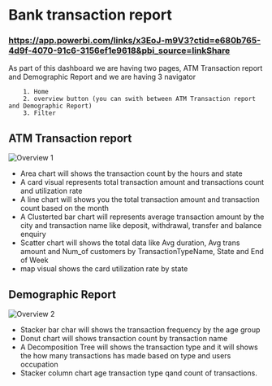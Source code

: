 # Bank transaction report
### https://app.powerbi.com/links/x3EoJ-m9V3?ctid=e680b765-4d9f-4070-91c6-3156ef1e9618&pbi_source=linkShare

As part of this dashboard we are having two pages,
ATM Transaction report and Demographic Report
and we are having 3 navigator 

        1. Home
        2. overview button (you can swith between ATM Transaction report and Demographic Report)
        3. Filter

## ATM Transaction report

![Overview 1](https://github.com/user-attachments/assets/5cc89cf3-a614-4161-b851-072e6a39357c)

- Area chart will shows the transaction count by the hours and state
- A card visual represents total transaction amount and transactions count and utilization rate
- A line chart will shows you the total transaction amount and transaction count based on the month
- A Clusterted bar chart will represents average transaction amount by the city and transaction name like deposit, withdrawal, transfer and balance enquiry
- Scatter chart will shows the total data like Avg duration, Avg trans amount and Num_of customers by TransactionTypeName, State and End of Week
- map visual shows the card utilization rate by state

## Demographic Report

![Overview 2](https://github.com/user-attachments/assets/e52265f1-d728-4201-a719-4de7af415d01)

- Stacker bar char will shows the transaction frequency by the age group
- Donut chart will shows transaction count by transaction name
- A Decomposition Tree will shows the transaction type and it will shows the how many transactions has made based on type and users occupation
- Stacker column chart age transaction type qand count of transactions.
